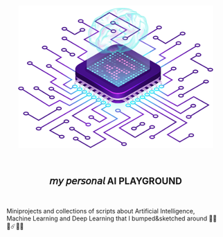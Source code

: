 <br />
<div align="center">
  <img width="450px" src="ai.png" />
  <p>⠀</p>
  <h2>𝘮𝘺 𝘱𝘦𝘳𝘴𝘰𝘯𝘢𝘭 AI PLAYGROUND</h2>
  <p>⠀</p>
</div>

Miniprojects and collections of scripts about Artificial Intelligence,<br />
Machine Learning and Deep Learning that I bumped&sketched around 🌌🚀✨☄️👩‍🚀

